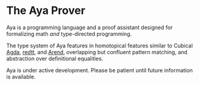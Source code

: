 # The Aya Prover

Aya is a programming language and a proof assistant designed for formalizing math _and_ type-directed programming.

The type system of Aya features in homotopical features similar to Cubical [Agda], [redtt], and [Arend],
overlapping but confluent pattern matching, and abstraction over definitional equalities.

Aya is under active development. Please be patient until future information is available.

[Arend]: https://arend-lang.github.io
[redtt]: https://redprl.org
[Agda]: https://wiki.portal.chalmers.se/agda/pmwiki.php
